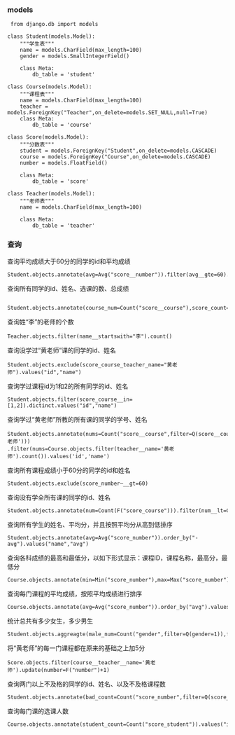 ### models
```
 from django.db import models

class Student(models.Model):
    """学生表"""
    name = models.CharField(max_length=100)
    gender = models.SmallIntegerField()

    class Meta:
        db_table = 'student'

class Course(models.Model):
    """课程表"""
    name = models.CharField(max_length=100)
    teacher = models.ForeignKey("Teacher",on_delete=models.SET_NULL,null=True)
    class Meta:
        db_table = 'course'

class Score(models.Model):
    """分数表"""
    student = models.ForeignKey("Student",on_delete=models.CASCADE)
    course = models.ForeignKey("Course",on_delete=models.CASCADE)
    number = models.FloatField()

    class Meta:
        db_table = 'score'

class Teacher(models.Model):
    """老师表"""
    name = models.CharField(max_length=100)

    class Meta:
        db_table = 'teacher'
```
### 查询

查询平均成绩大于60分的同学的id和平均成绩
```
Student.objects.annotate(avg=Avg("score__number")).filter(avg__gte=60).values("id","avg")
```
查询所有同学的id、姓名、选课的数、总成绩
```
	Student.objects.annotate(course_num=Count("score__course"),score_count=sum("score__number")).values("id","name","course_num","score_count")
```
查询姓“李”的老师的个数
```
Teacher.objects.filter(name__startswith="李").count()
```
查询没学过“黄老师”课的同学的id、姓名
```
Student.objects.exclude(score_course_teacher_name="黄老师").values("id","name")
```
查询学过课程id为1和2的所有同学的id、姓名
```
Student.objects.filter(score_course__in=[1,2]).dictinct.values("id","name")
```
查询学过“黄老师”所教的所有课的同学的学号、姓名
```
Student.objects.annotate(nums=Count("score__course",filter=Q(score__course__teacher__name='黄老师')))
.filter(nums=Course.objects.filter(teacher__name='黄老师').count()).values('id','name')
```
查询所有课程成绩小于60分的同学的id和姓名
```
Student.objects.exclude(score_number—__gt=60)
```
查询没有学全所有课的同学的id、姓名
```
Student.objects.annotate(num=Count(F("score_course"))).filter(num__lt=Course.objects.count()).values("id","name")
```
查询所有学生的姓名、平均分，并且按照平均分从高到低排序
```
Student.objects.annotate(avg=Avg("score_number")).order_by("-avg").values("name","avg")
```
查询各科成绩的最高和最低分，以如下形式显示：课程ID，课程名称，最高分，最低分
```
Course.objects.annotate(min=Min("score_number"),max=Max("score_number")).values("id","name","max","min")
```
查询每门课程的平均成绩，按照平均成绩进行排序
```
Course.objects.annotate(avg=Avg("score_number")).order_by("avg").values("id","name","avg")
```
统计总共有多少女生，多少男生
```
Student.objects.aggreagte(male_num=Count("gender",filter=Q(gender=1)),female_num=Count("gender",filter=Q(gender=2)))
```
将“黄老师”的每一门课程都在原来的基础之上加5分
```
Score.objects.filter(course__teacher__name='黄老师').update(number=F("number")+1)
```
查询两门以上不及格的同学的id、姓名、以及不及格课程数
```
Student.objects.annotate(bad_count=Count("score_number",filter=Q(score_number__lt=60))).filter(bad_count__gte=2).values("id","name","bad_count")
```
查询每门课的选课人数
```
Course.objects.annotate(student_count=Count("score_student")).values("id","name","student_count")
```
